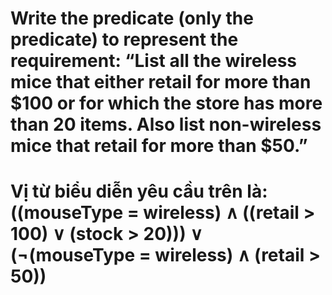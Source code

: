 # Write the predicate (only the predicate) to represent the requirement: “List all the wireless mice that either retail for more than $100 or for which the store has more than 20 items. Also list non-wireless mice that retail for more than $50.”

# Vị từ biểu diễn yêu cầu trên là: ((mouseType = wireless) ∧ ((retail > 100) ∨ (stock > 20))) ∨ (¬(mouseType = wireless) ∧ (retail > 50))
